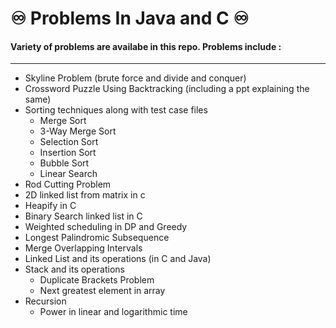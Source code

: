 # ♾️ Problems In Java and C ♾️
#### Variety of problems are availabe in this repo. Problems include : <br>
---
* Skyline Problem (brute force and divide and conquer)
* Crossword Puzzle Using Backtracking (including a ppt explaining the same)
* Sorting techniques along with test case files
   * Merge Sort
   * 3-Way Merge Sort
   * Selection Sort
   * Insertion Sort
   * Bubble Sort
   * Linear Search
* Rod Cutting Problem
* 2D linked list from matrix in c
* Heapify in C
* Binary Search linked list in C
* Weighted scheduling in DP and Greedy
* Longest Palindromic Subsequence
* Merge Overlapping Intervals
* Linked List and its operations (in C and Java)
* Stack and its operations
  * Duplicate Brackets Problem
  * Next greatest element in array
* Recursion
  * Power in linear and logarithmic time
 
